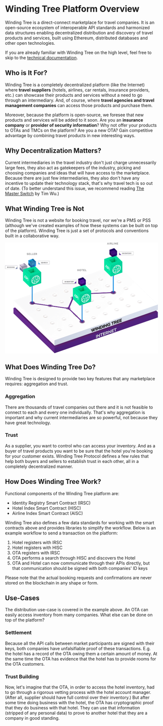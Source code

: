# Winding Tree Platform Overview

Winding Tree is a direct-connect marketplace for travel companies. It is an open-source ecosystem of interoperable API standards and harmonized data structures enabling decentralized distribution and discovery of travel products and services, built using Ethereum, distributed databases and other open technologies.

If you are already familiar with Winding Tree on the high level, feel free to skip to the [technical documentation](getting-started.md).

## Who is It For?

Winding Tree is a completely decentralized platform (like the Internet) where **travel suppliers** (hotels, airlines, car rentals, insurance providers, etc.) can showcase their products and services without a need to go through an intermediary. And, of course, where **travel agencies and travel management companies** can access those products and purchase them.

Moreover, because the platform is open-source, we foresee that new products and services will be added to it soon. Are you an **insurance company** or **provider of security information**? Why not offer your products to OTAs and TMCs on the platform? Are you a new OTA? Gain competitive advantage by combining travel products in new interesting ways.

## Why Decentralization Matters?

Current intermediaries in the travel industry don't just charge unnecessarily large fees, they also act as gatekeepers of the industry, picking and choosing companies and ideas that will have access to the marketplace. Because there are just few intermediaries, they also don't have any incentive to update their technology stack, that's why travel tech is so out of date. (To better understand this issue, we recommend reading [The Master Switch](https://www.goodreads.com/book/show/8201080-the-master-switch) by Tim Wu.)

## What Winding Tree is Not

Winding Tree is not a website for booking travel, nor we're a PMS or PSS (although we've created examples of how these systems can be built on top of the platform). Winding Tree is just a set of protocols and conventions built in a collaborative way.

![wt platform](assets/diagram.png)

## What Does Winding Tree Do?

Winding Tree is designed to provide two key features that any marketplace requires: aggregation and trust.

### Aggregation

There are thousands of travel companies out there and it is not feasible to connect to each and every one individually. That's why aggregation is important and why current intermediaries are so powerful, not because they have great technology.

### Trust

As a supplier, you want to control who can access your inventory. And as a buyer of travel products you want to be sure that the hotel you're booking for your customer exists. Winding Tree Protocol defines a few rules that help both buyers and sellers to establish trust in each other, all in a completely decentralized manner.

## How Does Winding Tree Work?

Functional components of the Winding Tree platform are:

- Identity Registry Smart Contract (IRSC)
- Hotel Index Smart Contract (HISC)
- Airline Index Smart Contract (AISC)

Winding Tree also defines a few data standards for working with the smart contracts above and provides libraries to simplify the workflow. Below is an example workflow to send a transaction on the platform:

1. Hotel registers with IRSC
2. Hotel registers with HISC
3. OTA registers with IRSC
4. OTA performs a search through HISC and discovers the Hotel
5. OTA and Hotel can now communicate through their APIs directly, but that communication should be signed with both companies' ID keys

Please note that the actual booking requests and confirmations are never stored on the blockchain in any shape or form.

## Use-Cases

The distribution use-case is covered in the example above. An OTA can easily access inventory from many companies. What else can be done on top of the platform?

### Settlement

Because all the API calls between market participants are signed with their keys, both companies have unfalsifiable proof of these transactions. E.g. the hotel has a record of the OTA owing them a certain amount of money. At the same time the OTA has evidence that the hotel has to provide rooms for the OTA customers.

### Trust Building

Now, let's imagine that the OTA, in order to access the hotel inventory, had to go through a rigorous vetting process with the hotel account manager. (After all, supplier should have full control over their inventory.) But after some time doing business with the hotel, the OTA has cryptographic proof that they do business with that hotel. They can use that information (stripped of any personal data) to prove to another hotel that they are a company in good standing.

